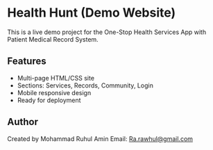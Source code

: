 # Health Hunt (Demo Website)

This is a live demo project for the One-Stop Health Services App with Patient Medical Record System.

## Features

- Multi-page HTML/CSS site
- Sections: Services, Records, Community, Login
- Mobile responsive design
- Ready for deployment

## Author

Created by Mohammad Ruhul Amin
Email: Ra.rawhul@gmail.com
